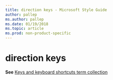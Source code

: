 ```yaml
---
title: direction keys - Microsoft Style Guide
author: pallep
ms.author: pallep
ms.date: 01/19/2018
ms.topic: article
ms.prod: non-product-specific
---
```


# direction keys

**See** [Keys and keyboard shortcuts term collection](~/a-z-word-list-term-collections/term-collections/keys-keyboard-shortcuts.md)
